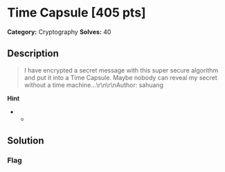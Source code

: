 # Time Capsule [405 pts]

**Category:** Cryptography
**Solves:** 40

## Description
>I have encrypted a secret message with this super secure algorithm and put it into a Time Capsule. Maybe nobody can reveal my secret without a time machine...\r\n\r\nAuthor: sahuang

**Hint**
* -

## Solution

### Flag

